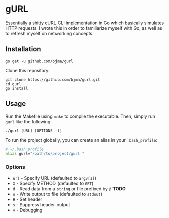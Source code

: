 # gURL
Essentially a shitty cURL CLI implementation in Go which basically simulates HTTP requests. I wrote this in order to familiarize myself with Go, as well as to refresh myself on networking concepts.

## Installation
```
go get -u github.com/bjma/gurl
```

Clone this repository:
```
git clone https://github.com/bjma/gurl.git
cd gurl
go install
```

## Usage
Run the Makefile using `make` to compile the executable. Then, simply run `gurl` like the following:
```
./gurl [URL] [OPTIONS -f]
```

To run the project globally, you can create an alias in your `.bash_profile`:
```bash
# ~/.bash_profile
alias gurl="/path/to/project/gurl "
```

### Options
* `url` - Specify URL (defaulted to `argv[1]`)
* `X` - Specify METHOD (defaulted to `GET`)
* `d` - Read data from a `string` or file prefixed by `@` **TODO**
* `o` - Write output to file (defaulted to `stdout`)
* `H` - Set header
* `s` - Suppress header output
* `v` - Debugging
